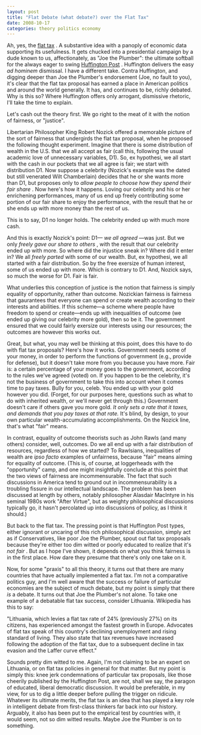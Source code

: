 ```yaml
---
layout: post
title: "Flat Debate (what debate?) over the Flat Tax"
date: 2008-10-17
categories: theory politics economy
---
```


Ah, yes, the [flat tax](http://en.wikipedia.org/wiki/Flat_tax) . A substantive
idea with a panoply of economic data supporting its usefulness. It gets chucked
into a presidential campaign by a dude known to us, affectionately, as "Joe the
Plumber": the ultimate softball for the always eager to swing [Huffington
Post](http://www.huffingtonpost.com/chris-kelly/john-mccains-flat-tax-oct_b_135601.html)
. Huffington delivers the easy _ad hominem_ dismissal. I have a different
take. Contra Huffington, and digging deeper than Joe the Plumber's endorsement
(Joe, no fault to you), it's clear that the flat tax proposal has earned a place
in American politics and around the world generally. It has, and continues to
be, richly debated. Why is this so? Where Huffington offers only arrogant,
dismissive rhetoric, I'll take the time to explain.

Let's cash out the theory first. We go right to the meat of it with the notion
of fairness, or "justice".

Libertarian Philosopher King Robert Nozick offered a memorable picture of the
sort of fairness that undergirds the flat tax proposal, when he proposed the
following thought experiment. Imagine that there is some distribution of wealth
in the U.S. that we all accept as fair (call this, following the usual academic
love of unnecessary variables, D1). So, ex hypothesi, we all start with the
cash in our pockets that we all agree is fair; we start with distribution D1. 
Now suppose a celebrity (Nozick's example was the dated but still venerated Wilt
Chamberlain) decides that he or she wants more than D1, but proposes only to 
_allow people to choose how they spend their fair share_ . Now here's how it
happens. Loving our celebrity and his or her enrichening performances, many of
us end up freely contributing some portion of our fair share to enjoy the
performance, with the result that he or she ends up with more money than the
rest of us. 

This is to say, D1 no longer holds. The celebrity ended up with much more cash.

And this is exactly Nozick's point: D1&mdash; _we all agreed_ &mdash;was just. 
But we only _freely gave our share to others_ , with the result that our
celebrity ended up with more. So where did the injustice sneak in? Where did
it enter in? We all _freely parted_ with some of our wealth. But, ex
hypothesi, we all started with a fair distribution. So by the free exersize of
human interest, some of us ended up with more. Which is contrary to D1. And,
Nozick says, so much the worse for D1. Fair is fair.

What underlies this conception of justice is the notion that fairness is simply
equality of opportunity, rather than outcome. Nozickian fairness is fairness
that gaurantees that everyone can spend or create wealth according to their
interests and abilities. If this scheme&mdash;a scheme where people have
freedom to spend or create&mdash;ends up with inequalities of outcome (we ended
up giving our celebrity more gold), then so be it. The government ensured that
we could fairly exersize our interests using our resources; the outcomes are
however this works out. 

Great, but what, you may well be thinking at this point, does this have to do
with flat tax proposals? Here's how it works. Government needs some of your
money, in order to perform the functions of government (e.g., provide for
defense), but it doesn't take more from you because you have more. Fair is: a
certain percentage of your money goes to the government, according to the rules
we've agreed (voted) on. If you happen to be the celebrity, it's not the
business of government to take this into account when it comes time to pay
taxes. Bully for you, celeb. You ended up with your gold however you did.
(Forget, for our purposes here, questions such as what to do with inherited
wealth, or we'll never get through this.) Government doesn't care if others
gave you more gold. _It only sets a rate that it taxes, and demands that you
pay taxes at that rate._ It's blind, by design, to your own particular
wealth-accumulating accomplishments. On the Nozick line, that's what "fair"
means.

In contrast, equality of outcome theorists such as John Rawls (and many others)
consider, well, outcomes. Do we all end up with a fair distribution of
resources, regardless of how we started? To Rawlsians, inequalities of wealth
are _ipso facto_ examples of unfairness, because "fair" means aiming for
equality of outcome. (This is, of course, at loggerheads with the "opportunity"
camp, and one might insightfully conclude at this point that the two views of
fairness are incommensurable. The fact that such discussions in America tend to
ground out in incommensurability is a troubling fissure in our intellectual
landscape. The problem has been discussed at length by others, notably
philosopher Alasdair MacIntyre in his seminal 1980s work "After Virtue", but as
weighty philosophical discussions typically go, it hasn't percolated up into
discussions of policy, as I think it should.)

But back to the flat tax. The pressing point is that Huffington Post types,
either ignorant or uncaring of this rich philosophical discussion, simply act as
if Conservatives, like poor Joe the Plumber, spout out flat tax proposals
because they're either too dim witted or poorly educated to realize that it's 
_not fair_ . But as I hope I've shown, it depends on what you think fairness is
in the first place. How dare they presume that there's only one take on it.

Now, for some "praxis" to all this theory, it turns out that there are many
countries that have actually implemented a flat tax. I'm not a comparative
politics guy, and I'm well aware that the success or failure of particular
economies are the subject of much debate, but my point is simply that there 
_is_ a debate. It turns out that Joe the Plumber's not alone. To take one
example of a debatable flat tax success, consider Lithuania. Wikipedia has this
to say: 

"Lithuania, which levies a flat tax rate of 24% (previously 27%) on its
citizens, has experienced amongst the fastest growth in Europe. Advocates of
flat tax speak of this country's declining unemployment and rising standard of
living. They also state that tax revenues have increased following the adoption
of the flat tax, due to a subsequent decline in tax evasion and the Laffer curve
effect."

Sounds pretty dim witted to me. Again, I'm not claiming to be an expert on
Lithuania, or on flat tax policies in general for that matter. But my point is
simply this: knee jerk condemnations of particular tax proposals, like those
cheerily published by the Huffington Post, are not, shall we say, the paragon of
educated, liberal democratic discussion. It would be preferable, in my view,
for us to dig a little deeper before pulling the trigger on ridicule. Whatever
its ultimate merits, the flat tax is an idea that has played a key role in
intelligent debate from first-class thinkers far back into our history. 
Arguably, it also has been put to the empirical test by countries with, it would
seem, not so dim witted results. Maybe Joe the Plumber is on to
something.